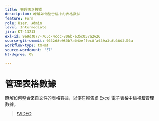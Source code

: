 ```yaml
---
title: 管理表格數據
description: 瞭解如何整合檔中的表格數據
feature: Form
role: User, Admin
level: Intermediate
jira: KT-13233
exl-id: 9e9d3077-763c-4ccc-806b-e3bc057a2626
source-git-commit: 063268e985b7a64beffec8fa939a3d8b38d3d03a
workflow-type: tm+mt
source-wordcount: '37'
ht-degree: 0%

---
```


# 管理表格數據

瞭解如何整合來自文件的表格數據，以便在報告或 Excel 電子表格中檢視和管理數據。

>[!VIDEO](https://video.tv.adobe.com/v/3443529?quality=12&learn=on&hidetitle=true&captions=chi_hant)
